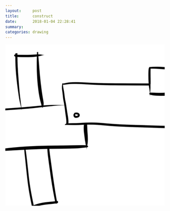 ```yaml
---
layout:     post
title:      construct
date:       2018-01-04 22:28:41
summary:    
categories: drawing
---
```

![construct](/images/diary/construct.png ".")
